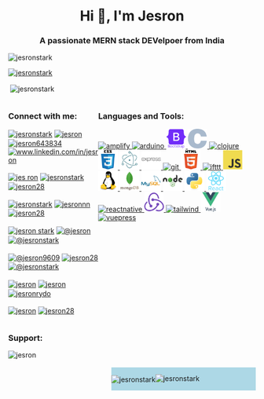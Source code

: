<h1 align="center">Hi 👋, I'm Jesron</h1>
<h3 align="center">A passionate MERN stack DEVelpoer  from India</h3>

<p align="left"> <img src="https://komarev.com/ghpvc/?username=jesronstark&label=Profile%20views&color=0e75b6&style=flat" alt="jesronstark" /> </p>

<p align="left"> <a href="https://github.com/ryo-ma/github-profile-trophy"><img src="https://github-profile-trophy.vercel.app/?username=jesronstark" alt="jesronstark" /></a> </p>
<p>&nbsp;<img align="center" src="https://github-readme-stats.vercel.app/api?username=jesronstark&show_icons=true&locale=en" alt="jesronstark" /></p>


 

 
<!-- BLOG-POST-LIST:START -->
<!-- BLOG-POST-LIST:END -->
<div style="display: flex;">
<div class="f1">
<h3 align="left">Connect with me:</h3>
<p align="left">
<a href="https://codepen.io/jesronstark" target="blank"><img align="center" src="https://raw.githubusercontent.com/rahuldkjain/github-profile-readme-generator/master/src/images/icons/Social/codepen.svg" alt="jesronstark" height="30" width="40" /></a>
<a href="https://dev.to/jesron" target="blank"><img align="center" src="https://raw.githubusercontent.com/rahuldkjain/github-profile-readme-generator/master/src/images/icons/Social/devto.svg" alt="jesron" height="30" width="40" /></a>
<a href="https://twitter.com/jesron643834" target="blank"><img align="center" src="https://raw.githubusercontent.com/rahuldkjain/github-profile-readme-generator/master/src/images/icons/Social/twitter.svg" alt="jesron643834" height="30" width="40" /></a>
<a href="https://linkedin.com/in/www.linkedin.com/in/jesron" target="blank"><img align="center" src="https://raw.githubusercontent.com/rahuldkjain/github-profile-readme-generator/master/src/images/icons/Social/linked-in-alt.svg" alt="www.linkedin.com/in/jesron" height="30" width="40" /></a>  <br> <br>
<a href="https://stackoverflow.com/users/jes ron" target="blank"><img align="center" src="https://raw.githubusercontent.com/rahuldkjain/github-profile-readme-generator/master/src/images/icons/Social/stack-overflow.svg" alt="jes ron" height="30" width="40" /></a>
<a href="https://codesandbox.com/jesronstark" target="blank"><img align="center" src="https://raw.githubusercontent.com/rahuldkjain/github-profile-readme-generator/master/src/images/icons/Social/codesandbox.svg" alt="jesronstark" height="30" width="40" /></a>
<a href="https://kaggle.com/jesron28" target="blank"><img align="center" src="https://raw.githubusercontent.com/rahuldkjain/github-profile-readme-generator/master/src/images/icons/Social/kaggle.svg" alt="jesron28" height="30" width="40" /></a> <br> <br>
<a href="https://fb.com/jesronstark" target="blank"><img align="center" src="https://raw.githubusercontent.com/rahuldkjain/github-profile-readme-generator/master/src/images/icons/Social/facebook.svg" alt="jesronstark" height="30" width="40" /></a>
<a href="https://instagram.com/jesronnn" target="blank"><img align="center" src="https://raw.githubusercontent.com/rahuldkjain/github-profile-readme-generator/master/src/images/icons/Social/instagram.svg" alt="jesronnn" height="30" width="40" /></a>
<a href="https://dribbble.com/jesron28" target="blank"><img align="center" src="https://raw.githubusercontent.com/rahuldkjain/github-profile-readme-generator/master/src/images/icons/Social/dribbble.svg" alt="jesron28" height="30" width="40" /></a> <br> <br>
<a href="https://www.behance.net/jesron stark" target="blank"><img align="center" src="https://raw.githubusercontent.com/rahuldkjain/github-profile-readme-generator/master/src/images/icons/Social/behance.svg" alt="jesron stark" height="30" width="40" /></a>
<a href="https://hashnode.com/@jesron" target="blank"><img align="center" src="https://raw.githubusercontent.com/rahuldkjain/github-profile-readme-generator/master/src/images/icons/Social/hashnode.svg" alt="@jesron" height="30" width="40" /></a>
<a href="https://medium.com/@jesronstark" target="blank"><img align="center" src="https://raw.githubusercontent.com/rahuldkjain/github-profile-readme-generator/master/src/images/icons/Social/medium.svg" alt="@jesronstark" height="30" width="40" /></a> <br> <br>
<a href="https://www.youtube.com/c/@jesron9609" target="blank"><img align="center" src="https://raw.githubusercontent.com/rahuldkjain/github-profile-readme-generator/master/src/images/icons/Social/youtube.svg" alt="@jesron9609" height="30" width="40" /></a>
<a href="https://www.codechef.com/users/jesron28" target="blank"><img align="center" src="https://cdn.jsdelivr.net/npm/simple-icons@3.1.0/icons/codechef.svg" alt="jesron28" height="30" width="40" /></a>
<a href="https://www.hackerrank.com/@jesronstark" target="blank"><img align="center" src="https://raw.githubusercontent.com/rahuldkjain/github-profile-readme-generator/master/src/images/icons/Social/hackerrank.svg" alt="@jesronstark" height="30" width="40" /></a> <br> <br>
<a href="https://codeforces.com/profile/jesron" target="blank"><img align="center" src="https://raw.githubusercontent.com/rahuldkjain/github-profile-readme-generator/master/src/images/icons/Social/codeforces.svg" alt="jesron" height="30" width="40" /></a>
<a href="https://www.leetcode.com/jesron" target="blank"><img align="center" src="https://raw.githubusercontent.com/rahuldkjain/github-profile-readme-generator/master/src/images/icons/Social/leet-code.svg" alt="jesron" height="30" width="40" /></a>
<a href="https://auth.geeksforgeeks.org/user/jesronrydo" target="blank"><img align="center" src="https://raw.githubusercontent.com/rahuldkjain/github-profile-readme-generator/master/src/images/icons/Social/geeks-for-geeks.svg" alt="jesronrydo" height="30" width="40" /></a> <br> <br>
<a href="https://www.topcoder.com/members/jesron" target="blank"><img align="center" src="https://raw.githubusercontent.com/rahuldkjain/github-profile-readme-generator/master/src/images/icons/Social/topcoder.svg" alt="jesron" height="30" width="40" /></a>
<a href="https://discord.gg/jesron28" target="blank"><img align="center" src="https://raw.githubusercontent.com/rahuldkjain/github-profile-readme-generator/master/src/images/icons/Social/discord.svg" alt="jesron28" height="30" width="40" /></a>
</p>
 </div>
 <div class="f2">
<h3 align="left">Languages and Tools:</h3>
<p align="left"> <a href="https://aws.amazon.com/amplify/" target="_blank" rel="noreferrer"> <img src="https://docs.amplify.aws/assets/logo-dark.svg" alt="amplify" width="40" height="40"/> </a> <a href="https://www.arduino.cc/" target="_blank" rel="noreferrer"> <img src="https://cdn.worldvectorlogo.com/logos/arduino-1.svg" alt="arduino" width="40" height="40"/> </a> <a href="https://getbootstrap.com" target="_blank" rel="noreferrer"> <img src="https://raw.githubusercontent.com/devicons/devicon/master/icons/bootstrap/bootstrap-plain-wordmark.svg" alt="bootstrap" width="40" height="40"/> </a> <a href="https://www.cprogramming.com/" target="_blank" rel="noreferrer"> <img src="https://raw.githubusercontent.com/devicons/devicon/master/icons/c/c-original.svg" alt="c" width="40" height="40"/> </a> <a href="https://clojure.org/" target="_blank" rel="noreferrer"> <img src="https://upload.wikimedia.org/wikipedia/commons/5/5d/Clojure_logo.svg" alt="clojure" width="40" height="40"/> </a> <a href="https://www.w3schools.com/css/" target="_blank" rel="noreferrer"> <img src="https://raw.githubusercontent.com/devicons/devicon/master/icons/css3/css3-original-wordmark.svg" alt="css3" width="40" height="40"/> </a> <a href="https://www.electronjs.org" target="_blank" rel="noreferrer"> <img src="https://raw.githubusercontent.com/devicons/devicon/master/icons/electron/electron-original.svg" alt="electron" width="40" height="40"/> </a> <a href="https://expressjs.com" target="_blank" rel="noreferrer"> <img src="https://raw.githubusercontent.com/devicons/devicon/master/icons/express/express-original-wordmark.svg" alt="express" width="40" height="40"/> </a> <a href="https://git-scm.com/" target="_blank" rel="noreferrer"> <img src="https://www.vectorlogo.zone/logos/git-scm/git-scm-icon.svg" alt="git" width="40" height="40"/> </a> <a href="https://www.w3.org/html/" target="_blank" rel="noreferrer"> <img src="https://raw.githubusercontent.com/devicons/devicon/master/icons/html5/html5-original-wordmark.svg" alt="html5" width="40" height="40"/> </a> <a href="https://ifttt.com/" target="_blank" rel="noreferrer"> <img src="https://www.vectorlogo.zone/logos/ifttt/ifttt-ar21.svg" alt="ifttt" width="40" height="40"/> </a> <a href="https://developer.mozilla.org/en-US/docs/Web/JavaScript" target="_blank" rel="noreferrer"> <img src="https://raw.githubusercontent.com/devicons/devicon/master/icons/javascript/javascript-original.svg" alt="javascript" width="40" height="40"/> </a> <a href="https://www.linux.org/" target="_blank" rel="noreferrer"> <img src="https://raw.githubusercontent.com/devicons/devicon/master/icons/linux/linux-original.svg" alt="linux" width="40" height="40"/> </a> <a href="https://www.mongodb.com/" target="_blank" rel="noreferrer"> <img src="https://raw.githubusercontent.com/devicons/devicon/master/icons/mongodb/mongodb-original-wordmark.svg" alt="mongodb" width="40" height="40"/> </a> <a href="https://www.mysql.com/" target="_blank" rel="noreferrer"> <img src="https://raw.githubusercontent.com/devicons/devicon/master/icons/mysql/mysql-original-wordmark.svg" alt="mysql" width="40" height="40"/> </a> <a href="https://nodejs.org" target="_blank" rel="noreferrer"> <img src="https://raw.githubusercontent.com/devicons/devicon/master/icons/nodejs/nodejs-original-wordmark.svg" alt="nodejs" width="40" height="40"/> </a> <a href="https://www.python.org" target="_blank" rel="noreferrer"> <img src="https://raw.githubusercontent.com/devicons/devicon/master/icons/python/python-original.svg" alt="python" width="40" height="40"/> </a> <a href="https://reactjs.org/" target="_blank" rel="noreferrer"> <img src="https://raw.githubusercontent.com/devicons/devicon/master/icons/react/react-original-wordmark.svg" alt="react" width="40" height="40"/> </a> <a href="https://reactnative.dev/" target="_blank" rel="noreferrer"> <img src="https://reactnative.dev/img/header_logo.svg" alt="reactnative" width="40" height="40"/> </a> <a href="https://redux.js.org" target="_blank" rel="noreferrer"> <img src="https://raw.githubusercontent.com/devicons/devicon/master/icons/redux/redux-original.svg" alt="redux" width="40" height="40"/> </a> <a href="https://tailwindcss.com/" target="_blank" rel="noreferrer"> <img src="https://www.vectorlogo.zone/logos/tailwindcss/tailwindcss-icon.svg" alt="tailwind" width="40" height="40"/> </a> <a href="https://vuejs.org/" target="_blank" rel="noreferrer"> <img src="https://raw.githubusercontent.com/devicons/devicon/master/icons/vuejs/vuejs-original-wordmark.svg" alt="vuejs" width="40" height="40"/> </a> <a href="https://vuepress.vuejs.org/" target="_blank" rel="noreferrer"> <img src="https://raw.githubusercontent.com/AliasIO/wappalyzer/master/src/drivers/webextension/images/icons/VuePress.svg" alt="vuepress" width="40" height="40"/> </a> </p>
 </div>
 </div>

<h3 align="left">Support:</h3>
<p><a href="https://www.buymeacoffee.com/jesron"> <img align="left" src="https://cdn.buymeacoffee.com/buttons/v2/default-yellow.png" height="50" width="210" alt="jesron" /></a></p><br><br>






<div style="text-align: center;">
  <div style="display: flex; background-color: lightblue;">
    <p><img align="center" src="https://github-readme-streak-stats.herokuapp.com/?user=jesronstark&" alt="jesronstark" /></p>  
    <p><img align="left" src="https://github-readme-stats.vercel.app/api/top-langs?username=jesronstark&show_icons=true&locale=en&layout=compact" alt="jesronstark" /></p>
  </div>
</div>






